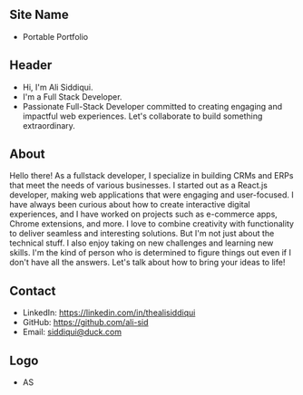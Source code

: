 ## Site Name
- Portable Portfolio

## Header
- Hi, I'm Ali Siddiqui.
- I'm a Full Stack Developer.
- Passionate Full-Stack Developer committed to creating engaging and impactful web experiences. Let's collaborate to build something extraordinary.

## About
Hello there! As a fullstack developer, I specialize in building CRMs and ERPs that meet the needs of various businesses. I started out as a React.js developer, making web applications that were engaging and user-focused. I have always been curious about how to create interactive digital experiences, and I have worked on projects such as e-commerce apps, Chrome extensions, and more. I love to combine creativity with functionality to deliver seamless and interesting solutions. But I'm not just about the technical stuff. I also enjoy taking on new challenges and learning new skills. I'm the kind of person who is determined to figure things out even if I don't have all the answers. Let's talk about how to bring your ideas to life!

## Contact

- LinkedIn: https://linkedin.com/in/thealisiddiqui
- GitHub: https://github.com/ali-sid
- Email: siddiqui@duck.com

## Logo
- AS